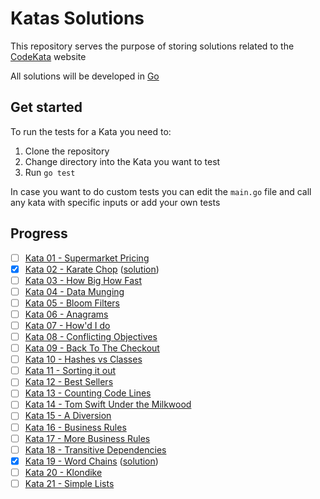 # Katas Solutions

This repository serves the purpose of storing solutions related to the [CodeKata](http://codekata.com/) website

All solutions will be developed in [Go](https://golang.org/)

## Get started

To run the tests for a Kata you need to:

1. Clone the repository
2. Change directory into the Kata you want to test
3. Run `go test`

In case you want to do custom tests you can edit the `main.go` file and call any kata with specific inputs or add your own tests

## Progress

- [ ] [Kata 01 - Supermarket Pricing](http://codekata.com/kata/kata01-supermarket-pricing/)
- [x] [Kata 02 - Karate Chop](http://codekata.com/kata/kata02-karate-chop/) ([solution](https://github.com/csothen/katas/blob/master/kata02/main.go))
- [ ] [Kata 03 - How Big How Fast](http://codekata.com/kata/kata03-how-big-how-fast/)
- [ ] [Kata 04 - Data Munging](http://codekata.com/kata/kata04-data-munging/)
- [ ] [Kata 05 - Bloom Filters](http://codekata.com/kata/kata05-bloom-filters/)
- [ ] [Kata 06 - Anagrams](http://codekata.com/kata/kata06-anagrams/)
- [ ] [Kata 07 - How'd I do](http://codekata.com/kata/kata07-howd-i-do/)
- [ ] [Kata 08 - Conflicting Objectives](http://codekata.com/kata/kata08-conflicting-objectives/)
- [ ] [Kata 09 - Back To The Checkout](http://codekata.com/kata/kata09-back-to-the-checkout/)
- [ ] [Kata 10 - Hashes vs Classes](http://codekata.com/kata/kata10-hashes-vs-classes/)
- [ ] [Kata 11 - Sorting it out](http://codekata.com/kata/kata11-sorting-it-out/)
- [ ] [Kata 12 - Best Sellers](http://codekata.com/kata/kata12-best-sellers/)
- [ ] [Kata 13 - Counting Code Lines](http://codekata.com/kata/kata13-counting-code-lines/)
- [ ] [Kata 14 - Tom Swift Under the Milkwood](http://codekata.com/kata/kata14-tom-swift-under-the-milkwood/)
- [ ] [Kata 15 - A Diversion](http://codekata.com/kata/kata15-a-diversion/)
- [ ] [Kata 16 - Business Rules](http://codekata.com/kata/kata16-business-rules/)
- [ ] [Kata 17 - More Business Rules](http://codekata.com/kata/kata17-more-business-rules/)
- [ ] [Kata 18 - Transitive Dependencies](http://codekata.com/kata/kata18-transitive-dependencies/)
- [x] [Kata 19 - Word Chains](http://codekata.com/kata/kata19-word-chains/) ([solution](https://github.com/csothen/katas/blob/master/kata19/main.go))
- [ ] [Kata 20 - Klondike](http://codekata.com/kata/kata20-klondike/)
- [ ] [Kata 21 - Simple Lists](http://codekata.com/kata/kata21-simple-lists/)